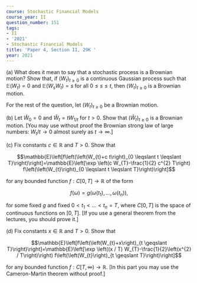 ```yaml
---
course: Stochastic Financial Models
course_year: II
question_number: 151
tags:
- II
- '2021'
- Stochastic Financial Models
title: 'Paper 4, Section II, 29K '
year: 2021
---
```




(a) What does it mean to say that a stochastic process is a Brownian motion? Show that, if $\left(W_{t}\right)_{t \geqslant 0}$ is a continuous Gaussian process such that $\mathbb{E}\left(W_{t}\right)=0$ and $\mathbb{E}\left(W_{s} W_{t}\right)=s$ for all $0 \leqslant s \leqslant t$, then $\left(W_{t}\right)_{t \geqslant 0}$ is a Brownian motion.

For the rest of the question, let $\left(W_{t}\right)_{t \geqslant 0}$ be a Brownian motion.

(b) Let $\widehat{W}_{0}=0$ and $\widehat{W}_{t}=t W_{1 / t}$ for $t>0$. Show that $\left(\widehat{W}_{t}\right)_{t \geqslant 0}$ is a Brownian motion. [You may use without proof the Brownian strong law of large numbers: $W_{t} / t \rightarrow 0$ almost surely as $t \rightarrow \infty$.]

(c) Fix constants $c \in \mathbb{R}$ and $T>0$. Show that

$$\mathbb{E}\left[f\left(\left(W_{t}+c t\right)_{0 \leqslant t \leqslant T}\right)\right]=\mathbb{E}\left[\exp \left(c W_{T}-\frac{1}{2} c^{2} T\right) f\left(\left(W_{t}\right)_{0 \leqslant t \leqslant T}\right)\right]$$

for any bounded function $f: C[0, T] \rightarrow \mathbb{R}$ of the form

$$f(\omega)=g\left(\omega\left(t_{1}\right), \ldots, \omega\left(t_{n}\right)\right),$$

for some fixed $g$ and fixed $0<t_{1}<\ldots<t_{n}=T$, where $C[0, T]$ is the space of continuous functions on $[0, T]$. [If you use a general theorem from the lectures, you should prove it.]

(d) Fix constants $x \in \mathbb{R}$ and $T>0$. Show that

$$\mathbb{E}\left[f\left(\left(W_{t}+x\right)_{t \geqslant T}\right)\right]=\mathbb{E}\left[\exp \left((x / T) W_{T}-\frac{1}{2}\left(x^{2} / T\right)\right) f\left(\left(W_{t}\right)_{t \geqslant T}\right)\right]$$

for any bounded function $f: C[T, \infty) \rightarrow \mathbb{R}$. [In this part you may use the Cameron-Martin theorem without proof.]
